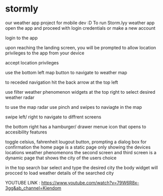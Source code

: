 # stormly

our weather app project for mobile dev :D 
To run Storm.lyy weather app open the app and proceed with login credentials or make a new account

login to the app

upon reaching the landing screen, you will be prompted to allow location privileges to the app from your device

accept location privileges

use the bottom left map button to navigate to weather map

to receded navigation hit the back arrow at the top left

use filter weather phenomenon widgets at the top right to select desired weather radar

to use the map radar use pinch and swipes to naviagte in the map

swipe left/ right to navigate to diffrent screens

the bottom right has a hamburger/ drawer menue icon that opens to accesibility features

toggle celsius, fahrenheit
lougout button, prompting a dialog box for confirmation the home page is a static page only showing the devices locations weather phenomenons
the second screen and third screen is a dynamic page that shows the city of the users choice

in the top search bar select and type the desired city the body widget will procced to load weather details of the searched city

YOUTUBE LINK :  https://www.youtube.com/watch?v=79W6R8x-3gg&ab_channel=Kiendom
